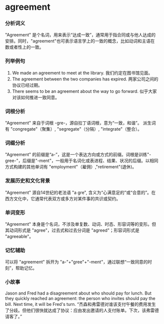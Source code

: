 # agreement

### 分析词义

  

"Agreement" 是个名词，用来表示“达成一致”，通常用于指合同或与他人达成的安排。同时，"agreement"也可表示语言学上的一致的概念，比如动词和主语在数或者性上的一致。

  

### 列举例句

  

1.  We made an agreement to meet at the library. 我们约定在图书馆见面。
2.  The agreement between the two companies has expired. 两家公司之间的协议已经过期。
3.  There seems to be an agreement about the way to go forward. 似乎大家对该如何推进一致同意。

  

### 词根分析

  

"Agreement" 来自于词根 -gre-，源自拉丁语词根，意为“一致，和谐”。 派生词有 "congregate"（聚集）, "segregate"（分隔）, "integrate"（整合）。

  

### 词缀分析

  

"Agreement" 的前缀是“a-”，这是一个表达方向或方式的前缀。词根是训练"-gree-"，后缀是"-ment"，一般用于名词化或表进程、结果、状况的后缀。以相同方式构建的其他单词有 "employment"（雇佣）,"retirement"(退休)。

  

### 发展历史和文化背景

  

"Agreement" 源自14世纪的老法语 "a gre", 含义为“心满意足的”或“合意的”。在西方文化中，它通常代表双方或多方对某件事的共识或契约。

  

### 单词变形

  

"Agreement" 本身是个名词，不涉及单复数、动词、时态、形容词等的变形。但其动词形式是 "agree"，过去式和过去分词是 "agreed"；形容词形式是 "agreeable"。

  

### 记忆辅助

  

可以将 "agreement" 拆开为 "a-"+"gree"+"-ment"，通过联想“一致同意的时刻”，帮助记忆。

  

### 小故事

  

Jason and Fred had a disagreement about who should pay for lunch. But they quickly reached an agreement: the person who invites should pay the bill. Next time, it will be Fred's turn. “杰森和弗雷德对谁该支付午餐的费用发生了分歧。但他们很快就达成了协议：应由发出邀请的人支付账单。下次，该弗雷德请客了。”
